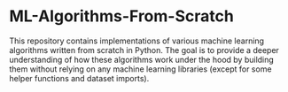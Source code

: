 # ML-Algorithms-From-Scratch

This repository contains implementations of various machine learning algorithms written from scratch in Python. The goal is to provide a deeper understanding of how these algorithms work under the hood by building them without relying on any machine learning libraries (except for some helper functions and dataset imports).
